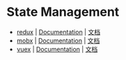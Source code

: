 # State Management

- [redux](https://github.com/reactjs/redux) | [Documentation](https://github.com/reactjs/redux) | [文档](http://www.redux.org.cn/)
- [mobx](https://github.com/mobxjs/mobx) | [Documentation](https://mobx.js.org/) | [文档](http://cn.mobx.js.org/)
- [vuex](https://github.com/vuejs/vuex) | [Documentation](https://vuex.vuejs.org/en/) |  [文档](https://vuex.vuejs.org/zh-cn/)